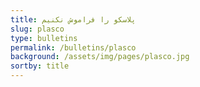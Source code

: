 ```yaml
---
title: پلاسکو را فراموش نکنیم
slug: plasco
type: bulletins
permalink: /bulletins/plasco
background: /assets/img/pages/plasco.jpg
sortby: title
---
```

